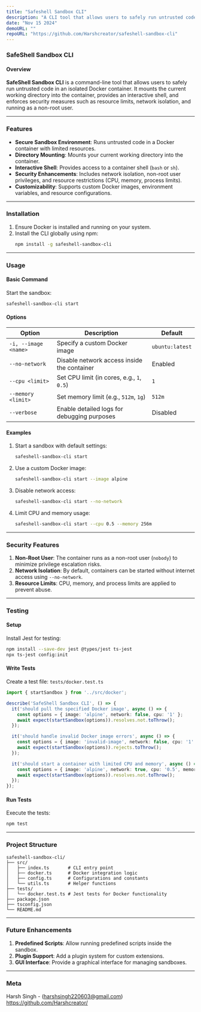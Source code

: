 ```yaml
---
title: "Safeshell Sandbox CLI"
description: "A CLI tool that allows users to safely run untrusted code in an isolated container."
date: "Nov 15 2024"
demoURL: ""
repoURL: "https://github.com/Harshcreator/safeshell-sandbox-cli"
---
```


### SafeShell Sandbox CLI  

#### **Overview**  
**SafeShell Sandbox CLI** is a command-line tool that allows users to safely run untrusted code in an isolated Docker container. It mounts the current working directory into the container, provides an interactive shell, and enforces security measures such as resource limits, network isolation, and running as a non-root user.  

---

### Features  
- **Secure Sandbox Environment**: Runs untrusted code in a Docker container with limited resources.  
- **Directory Mounting**: Mounts your current working directory into the container.  
- **Interactive Shell**: Provides access to a container shell (`bash` or `sh`).  
- **Security Enhancements**: Includes network isolation, non-root user privileges, and resource restrictions (CPU, memory, process limits).  
- **Customizability**: Supports custom Docker images, environment variables, and resource configurations.  

---

### Installation  
1. Ensure Docker is installed and running on your system.  
2. Install the CLI globally using npm:  
   ```bash
   npm install -g safeshell-sandbox-cli
   ```  

---

### Usage  

#### **Basic Command**  
Start the sandbox:  
```bash
safeshell-sandbox-cli start
```  

#### **Options**  
| Option               | Description                                    | Default         |  
|----------------------|------------------------------------------------|-----------------|  
| `-i, --image <name>` | Specify a custom Docker image                  | `ubuntu:latest` |  
| `--no-network`       | Disable network access inside the container    | Enabled         |  
| `--cpu <limit>`      | Set CPU limit (in cores, e.g., `1`, `0.5`)     | `1`             |  
| `--memory <limit>`   | Set memory limit (e.g., `512m`, `1g`)          | `512m`          |  
| `--verbose`          | Enable detailed logs for debugging purposes    | Disabled        |  

#### **Examples**  
1. Start a sandbox with default settings:  
   ```bash
   safeshell-sandbox-cli start  
   ```  

2. Use a custom Docker image:  
   ```bash
   safeshell-sandbox-cli start --image alpine  
   ```  

3. Disable network access:  
   ```bash
   safeshell-sandbox-cli start --no-network  
   ```  

4. Limit CPU and memory usage:  
   ```bash
   safeshell-sandbox-cli start --cpu 0.5 --memory 256m  
   ```  

---

### Security Features  
1. **Non-Root User**: The container runs as a non-root user (`nobody`) to minimize privilege escalation risks.  
2. **Network Isolation**: By default, containers can be started without internet access using `--no-network`.  
3. **Resource Limits**: CPU, memory, and process limits are applied to prevent abuse.  

---

### Testing  

#### **Setup**  
Install Jest for testing:  
```bash
npm install --save-dev jest @types/jest ts-jest  
npx ts-jest config:init  
```  

#### **Write Tests**  
Create a test file: `tests/docker.test.ts`  
```ts
import { startSandbox } from '../src/docker';

describe('SafeShell Sandbox CLI', () => {
  it('should pull the specified Docker image', async () => {
    const options = { image: 'alpine', network: false, cpu: '1' };
    await expect(startSandbox(options)).resolves.not.toThrow();
  });

  it('should handle invalid Docker image errors', async () => {
    const options = { image: 'invalid-image', network: false, cpu: '1' };
    await expect(startSandbox(options)).rejects.toThrow();
  });

  it('should start a container with limited CPU and memory', async () => {
    const options = { image: 'alpine', network: true, cpu: '0.5', memory: '256m' };
    await expect(startSandbox(options)).resolves.not.toThrow();
  });
});
```  

#### **Run Tests**  
Execute the tests:  
```bash
npm test  
```  

---

### Project Structure  
```
safeshell-sandbox-cli/  
├── src/  
│   ├── index.ts       # CLI entry point  
│   ├── docker.ts      # Docker integration logic  
│   ├── config.ts      # Configurations and constants  
│   └── utils.ts       # Helper functions  
├── tests/  
│   └── docker.test.ts # Jest tests for Docker functionality  
├── package.json  
├── tsconfig.json  
└── README.md  
```

---

### Future Enhancements  
1. **Predefined Scripts**: Allow running predefined scripts inside the sandbox.  
2. **Plugin Support**: Add a plugin system for custom extensions.  
3. **GUI Interface**: Provide a graphical interface for managing sandboxes.  

---

### Meta

Harsh Singh - (harshsingh220603@gmail.com)
https://github.com/Harshcreator/
